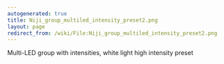 ```yaml
---
autogenerated: true
title: Niji_group_multiled_intensity_preset2.png
layout: page
redirect_from: /wiki/File:Niji_group_multiled_intensity_preset2.png
---
```


Multi-LED group with intensities, white light high intensity preset
